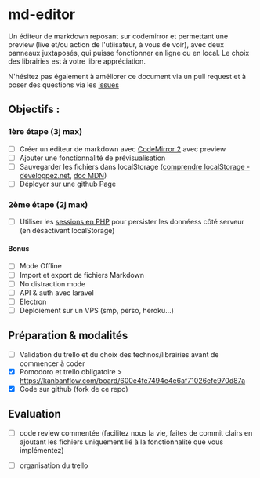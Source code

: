 # md-editor

Un éditeur de markdown reposant sur codemirror et permettant une preview (live et/ou action de l'utiisateur, à vous de voir), avec deux panneaux juxtaposés, qui puisse fonctionner en ligne ou en local. Le choix des librairies est à votre libre appréciation.

N'hésitez pas également à améliorer ce document via un pull request et à poser des questions via les [issues](https://github.com/SimplonTlse/md-editor/issues)

## Objectifs :

### 1ère étape (3j max)
* [ ] Créer un éditeur de markdown avec [CodeMirror 2](http://codemirror.net/2/mode/gfm/index.html) avec preview
* [ ] Ajouter une fonctionnalité de prévisualisation
* [ ] Sauvegarder les fichiers dans localStorage ([comprendre localStorage - developpez.net](http://debray-jerome.developpez.com/articles/comprendre-le-storage-en-html5/), [doc MDN](https://developer.mozilla.org/fr/docs/Web/API/Window/localStorage))
* [ ] Déployer sur une github Page

### 2ème étape (2j max)
* [ ] Utiliser les [sessions en PHP](http://php.developpez.com/cours/sessions/?page=page_3) pour persister les donnéess côté serveur (en désactivant localStorage)

#### Bonus
* [ ] Mode Offline
* [ ] Import et export de fichiers Markdown
* [ ] No distraction mode
* [ ] API & auth avec laravel
* [ ] Electron
* [ ] Déploiement sur un VPS (smp, perso, heroku...)

## Préparation & modalités
* [ ]  Validation du trello et du choix des technos/librairies avant de commencer à coder
* [X]  Pomodoro et trello obligatoire > https://kanbanflow.com/board/600e4fe7494e4e6af71026efe970d87a
* [X]  Code sur github (fork de ce repo)

## Evaluation
* [ ] code review commentée (facilitez nous la vie, faites de commit clairs en ajoutant les fichiers uniquement lié à la fonctionnalité que vous implémentez)
* [ ]  organisation du trello

 
